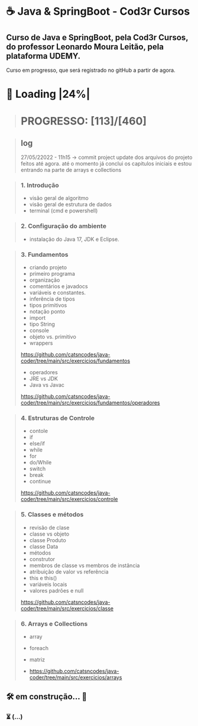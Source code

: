 # ☕ Java & SpringBoot - Cod3r Cursos

## Curso de Java e SpringBoot, pela Cod3r Cursos, do professor Leonardo Moura Leitão, pela plataforma UDEMY.
Curso em progresso, que será registrado no gitHub a partir de agora.

# 🔋 Loading |24%|
> # PROGRESSO: [113]/[460]


> ## log
> 27/05/22022 - 11h15 -> commit project
> update dos arquivos do projeto feitos até agora.
> até o momento já conclui os capitulos iniciais e estou entrando na parte de arrays e collections


> ### 1. Introdução
> - visão geral de algoritmo
> - visão geral de estrutura de dados
> - terminal (cmd e powershell)

> ### 2. Configuração do ambiente
> - instalação do Java 17, JDK e Eclipse.

> ### 3. Fundamentos
> - criando projeto
> - primeiro programa
> - organização
> - comentários e javadocs
> - variáveis e constantes.
> - inferência de tipos
> - tipos primitivos
> - notação ponto
> - import
> - tipo String
> - console
> - objeto vs. primitivo
> - wrappers
> 
> https://github.com/catsncodes/java-coder/tree/main/src/exercicios/fundamentos
> 
> - operadores
> - JRE vs JDK
> - Java vs Javac
> 
> https://github.com/catsncodes/java-coder/tree/main/src/exercicios/fundamentos/operadores

> ### 4. Estruturas de Controle
> - contole
> - if
> - else/if
> - while
> - for
> - do/While
> - switch
> - break
> - continue
> 
> https://github.com/catsncodes/java-coder/tree/main/src/exercicios/controle

> ### 5. Classes e métodos
> - revisão de clase
> - classe vs objeto
> - classe Produto
> - classe Data
> - métodos
> - construtor
> - membros de classe vs membros de instância
> - atribuição de valor vs referência
> - this e this()
> - variáveis locais
> - valores padrões e null
> 
> https://github.com/catsncodes/java-coder/tree/main/src/exercicios/classe

> ### 6. Arrays e Collections
> - array
> - foreach
> - matriz
> 
> - https://github.com/catsncodes/java-coder/tree/main/src/exercicios/arrays



## 🛠️ em construção... 🔧
### ⏳ (...)
